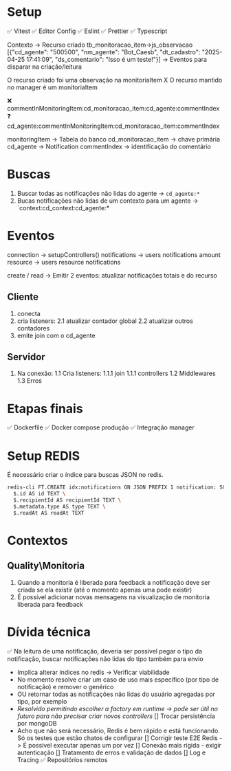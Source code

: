 # Setup

✅ Vitest
✅ Editor Config
✅ Eslint
✅ Prettier
✅ Typescript

Contexto  -> Recurso criado
            tb_monitoracao_item->js_observacao
                                 [{"cd_agente": "500500", "nm_agente": "Bot_Caesb", "dt_cadastro": "2025-04-25 17:41:09", "ds_comentario": "Isso é um teste!"}]
          -> Eventos para disparar na criação/leitura

O recurso criado foi uma observação na monitoriaItem X
O recurso mantido no manager é um monitoriaItem

❌ commentInMonitoringItem:cd_monitoracao_item:cd_agente:commentIndex
❓ cd_agente:commentInMonitoringItem:cd_monitoracao_item:commentIndex

monitoringItem -> Tabela do banco
cd_monitoracao_item -> chave primária
cd_agente -> Notification
commentIndex -> identificação do comentário

# Buscas

1. Buscar todas as notificações não lidas do agente -> `cd_agente:*`
2. Bucas notificações não lidas de um contexto para um agente -> `context:cd_context:cd_agente:*


# Eventos

connection -> setupControllers()
notifications -> users notifications amount
resource -> users resource notifications

create / read -> Emitir 2 eventos: atualizar notificações totais e do recurso

## Cliente

1. conecta
2. cria listeners:
   2.1 atualizar contador global
   2.2 atualizar outros contadores
3. emite join com o cd_agente

## Servidor

1. Na conexão:
  1.1 Cria listeners:
    1.1.1 join
    1.1.1 controllers
  1.2 Middlewares
  1.3 Erros

# Etapas finais
✅ Dockerfile
✅ Docker compose produção
✅ Integração manager

# Setup REDIS
É necessário criar o índice para buscas JSON no redis.
```bash
redis-cli FT.CREATE idx:notifications ON JSON PREFIX 1 notification: SCHEMA \
  $.id AS id TEXT \
  $.recipientId AS recipientId TEXT \
  $.metadata.type AS type TEXT \
  $.readAt AS readAt TEXT
```

# Contextos

## Quality\Monitoria
1. Quando a monitoria é liberada para feedback a notificação deve ser criada se ela existir (até o momento apenas uma pode existir)
2. É possível adicionar novas mensagens na visualização de monitoria liberada para feedback

# Dívida técnica

✅ Na leitura de uma notificação, deveria ser possível pegar o tipo da notificação, buscar notificações não lidas do tipo também para envio
  - Implica alterar índices no redis -> Verificar viabilidade
  - No momento resolve criar um caso de uso mais específico (por tipo de notificação) e remover o genérico
  - OU retornar todas as notificações não lidas do usuário agregadas por tipo, por exemplo
  - *Resolvido permitindo escolher a factory em runtime -> pode ser útil no futuro para não precisar criar novos controllers*
[] Trocar persistência por mongoDB
  - Acho que não será necessário, Redis é bem rápido e está funcionando. Só os testes que estão chatos de configurar
[] Corrigir teste E2E Redis -> É possível executar apenas um por vez
[] Conexão mais rígida - exigir autenticação
[] Tratamento de erros e validação de dados
[] Log e Tracing
✅ Repositórios remotos
